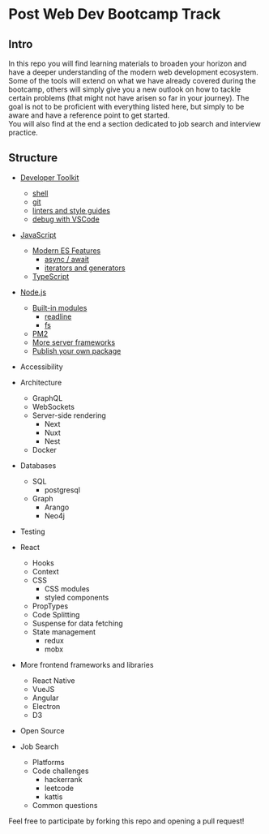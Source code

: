# Post Web Dev Bootcamp Track

## Intro

In this repo you will find learning materials to broaden your horizon and have a deeper understanding of the modern web development ecosystem.  
Some of the tools will extend on what we have already covered during the bootcamp, others will simply give you a new outlook on how to tackle certain problems (that might not have arisen so far in your journey). The goal is not to be proficient with everything listed here, but simply to be aware and have a reference point to get started.  
You will also find at the end a section dedicated to job search and interview practice.  

## Structure

- [Developer Toolkit](https://github.com/mjarraya/post-bootcamp-track/blob/master/developer-toolkit.md)
  - [shell](https://github.com/mjarraya/post-bootcamp-track/blob/master/developer-toolkit.md#shell)
  - [git](https://github.com/mjarraya/post-bootcamp-track/blob/master/developer-toolkit.md#git)
  - [linters and style guides](https://github.com/mjarraya/post-bootcamp-track/blob/master/developer-toolkit.md#linters-and-style-guides)
  - [debug with VSCode](https://github.com/mjarraya/post-bootcamp-track/blob/master/developer-toolkit.md#debug-with-vscode)

- [JavaScript](https://github.com/mjarraya/post-bootcamp-track/blob/master/javascript)
  - [Modern ES Features](https://github.com/mjarraya/post-bootcamp-track/blob/master/javascript.md#modern-features)
    - [async / await](https://github.com/mjarraya/post-bootcamp-track/blob/master/javascript.md#asyncawait-es7)
    - [iterators and generators](https://github.com/mjarraya/post-bootcamp-track/blob/master/javascript.md#iterators-and-generators-es6)
  - [TypeScript](https://github.com/mjarraya/post-bootcamp-track/blob/master/javascript.md#typescript)

- [Node.js](https://github.com/mjarraya/post-bootcamp-track/blob/master/node.js.md)
  - [Built-in modules](https://github.com/mjarraya/post-bootcamp-track/blob/master/node.js.md#built-in-modules)
    - [readline](https://github.com/mjarraya/post-bootcamp-track/blob/master/node.js.md#readline)
    - [fs](https://github.com/mjarraya/post-bootcamp-track/blob/master/node.js.md#fs)
  - [PM2](https://github.com/mjarraya/post-bootcamp-track/blob/master/node.js.md#pm2)
  - [More server frameworks](https://github.com/mjarraya/post-bootcamp-track/blob/master/node.js.md#more-server-frameworks)
  - [Publish your own package](https://github.com/mjarraya/post-bootcamp-track/blob/master/node.js.md#more-server-frameworks)

- Accessibility

- Architecture
  - GraphQL
  - WebSockets
  - Server-side rendering
    - Next
    - Nuxt
    - Nest
  - Docker

- Databases
  - SQL
    - postgresql
  - Graph
    - Arango
    - Neo4j

- Testing

- React
  - Hooks
  - Context
  - CSS
    - CSS modules
    - styled components
  - PropTypes
  - Code Splitting
  - Suspense for data fetching
  - State management
    - redux
    - mobx

- More frontend frameworks and libraries
  - React Native
  - VueJS
  - Angular
  - Electron
  - D3

- Open Source

- Job Search
  - Platforms
  - Code challenges
    - hackerrank
    - leetcode
    - kattis
  - Common questions  

Feel free to participate by forking this repo and opening a pull request!  
